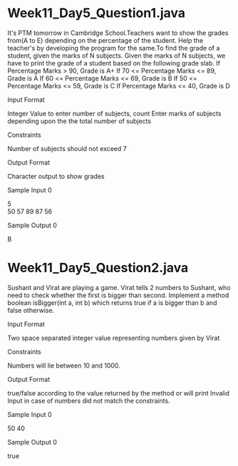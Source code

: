 # Week11_Day5_Question1.java

It's PTM tomorrow in Cambridge School.Teachers want to show the grades from(A to E) depending on the percentage of the student. Help the teacher's by developing the program for the same.To find the grade of a student, given the marks of N subjects. Given the marks of N subjects, we have to print the grade of a student based on the following grade slab.
If Percentage Marks > 90, Grade is A+ If 70 <= Percentage Marks <= 89, Grade is A If 60 <= Percentage Marks <= 69, Grade is B If 50 <= Percentage Marks <= 59, Grade is C If Percentage Marks <= 40, Grade is D

Input Format

Integer Value to enter number of subjects, count Enter marks of subjects depending upon the the total number of subjects

Constraints

Number of subjects should not exceed 7

Output Format

Character output to show grades

Sample Input 0

5<br>
50 57 89 87 56

Sample Output 0

B

# Week11_Day5_Question2.java

Sushant and Virat are playing a game. Virat tells 2 numbers to Sushant, who need to check whether the first is bigger than second. Implement a method boolean isBigger(int a, int b) which returns true if a is bigger than b and false otherwise.

Input Format

Two space separated integer value representing numbers given by Virat

Constraints

Numbers will lie between 10 and 1000.

Output Format

true/false according to the value returned by the method or will print Invalid Input in case of numbers did not match the constraints.

Sample Input 0

50 40

Sample Output 0

true
